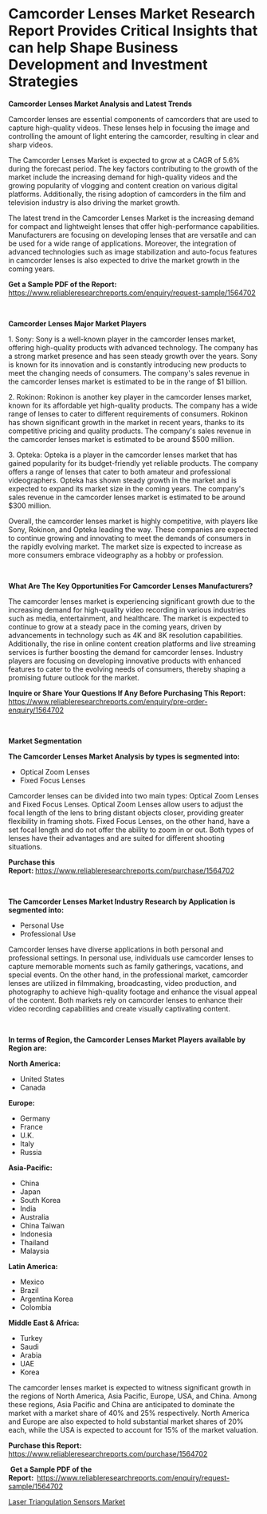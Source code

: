 <p><h1>Camcorder Lenses Market Research Report Provides Critical Insights that can help Shape Business Development and Investment Strategies</h1></p><p><strong>Camcorder Lenses Market Analysis and Latest Trends</strong></p>
<p><p>Camcorder lenses are essential components of camcorders that are used to capture high-quality videos. These lenses help in focusing the image and controlling the amount of light entering the camcorder, resulting in clear and sharp videos.</p><p>The Camcorder Lenses Market is expected to grow at a CAGR of 5.6% during the forecast period. The key factors contributing to the growth of the market include the increasing demand for high-quality videos and the growing popularity of vlogging and content creation on various digital platforms. Additionally, the rising adoption of camcorders in the film and television industry is also driving the market growth.</p><p>The latest trend in the Camcorder Lenses Market is the increasing demand for compact and lightweight lenses that offer high-performance capabilities. Manufacturers are focusing on developing lenses that are versatile and can be used for a wide range of applications. Moreover, the integration of advanced technologies such as image stabilization and auto-focus features in camcorder lenses is also expected to drive the market growth in the coming years.</p></p>
<p><strong>Get a Sample PDF of the Report:&nbsp;</strong> <a href="https://www.reliableresearchreports.com/enquiry/request-sample/1564702">https://www.reliableresearchreports.com/enquiry/request-sample/1564702</a></p>
<p>&nbsp;</p>
<p><strong>Camcorder Lenses Major Market Players</strong></p>
<p><p>1. Sony: Sony is a well-known player in the camcorder lenses market, offering high-quality products with advanced technology. The company has a strong market presence and has seen steady growth over the years. Sony is known for its innovation and is constantly introducing new products to meet the changing needs of consumers. The company's sales revenue in the camcorder lenses market is estimated to be in the range of $1 billion.</p><p>2. Rokinon: Rokinon is another key player in the camcorder lenses market, known for its affordable yet high-quality products. The company has a wide range of lenses to cater to different requirements of consumers. Rokinon has shown significant growth in the market in recent years, thanks to its competitive pricing and quality products. The company's sales revenue in the camcorder lenses market is estimated to be around $500 million.</p><p>3. Opteka: Opteka is a player in the camcorder lenses market that has gained popularity for its budget-friendly yet reliable products. The company offers a range of lenses that cater to both amateur and professional videographers. Opteka has shown steady growth in the market and is expected to expand its market size in the coming years. The company's sales revenue in the camcorder lenses market is estimated to be around $300 million.</p><p>Overall, the camcorder lenses market is highly competitive, with players like Sony, Rokinon, and Opteka leading the way. These companies are expected to continue growing and innovating to meet the demands of consumers in the rapidly evolving market. The market size is expected to increase as more consumers embrace videography as a hobby or profession.</p></p>
<p>&nbsp;</p>
<p><strong>What Are The Key Opportunities For Camcorder Lenses Manufacturers?</strong></p>
<p><p>The camcorder lenses market is experiencing significant growth due to the increasing demand for high-quality video recording in various industries such as media, entertainment, and healthcare. The market is expected to continue to grow at a steady pace in the coming years, driven by advancements in technology such as 4K and 8K resolution capabilities. Additionally, the rise in online content creation platforms and live streaming services is further boosting the demand for camcorder lenses. Industry players are focusing on developing innovative products with enhanced features to cater to the evolving needs of consumers, thereby shaping a promising future outlook for the market.</p></p>
<p><strong>Inquire or Share Your Questions If Any Before Purchasing This Report:</strong> <a href="https://www.reliableresearchreports.com/enquiry/pre-order-enquiry/1564702">https://www.reliableresearchreports.com/enquiry/pre-order-enquiry/1564702</a></p>
<p>&nbsp;</p>
<p><strong>Market Segmentation</strong></p>
<p><strong>The Camcorder Lenses Market Analysis by types is segmented into:</strong></p>
<p><ul><li>Optical Zoom Lenses</li><li>Fixed Focus Lenses</li></ul></p>
<p><p>Camcorder lenses can be divided into two main types: Optical Zoom Lenses and Fixed Focus Lenses. Optical Zoom Lenses allow users to adjust the focal length of the lens to bring distant objects closer, providing greater flexibility in framing shots. Fixed Focus Lenses, on the other hand, have a set focal length and do not offer the ability to zoom in or out. Both types of lenses have their advantages and are suited for different shooting situations.</p></p>
<p><strong>Purchase this Report:&nbsp;</strong><a href="https://www.reliableresearchreports.com/purchase/1564702">https://www.reliableresearchreports.com/purchase/1564702</a></p>
<p>&nbsp;</p>
<p><strong>The Camcorder Lenses Market Industry Research by Application is segmented into:</strong></p>
<p><ul><li>Personal Use</li><li>Professional Use</li></ul></p>
<p><p>Camcorder lenses have diverse applications in both personal and professional settings. In personal use, individuals use camcorder lenses to capture memorable moments such as family gatherings, vacations, and special events. On the other hand, in the professional market, camcorder lenses are utilized in filmmaking, broadcasting, video production, and photography to achieve high-quality footage and enhance the visual appeal of the content. Both markets rely on camcorder lenses to enhance their video recording capabilities and create visually captivating content.</p></p>
<p>&nbsp;</p>
<p><strong>In terms of Region, the Camcorder Lenses Market Players available by Region are:</strong></p>
<p>
    <p> <strong> North America: </strong>
        <ul>
            <li>United States</li>
            <li>Canada</li>
        </ul>
        </p> 
    <p> <strong> Europe: </strong>
        <ul>
            <li>Germany</li>
            <li>France</li>
            <li>U.K.</li>
            <li>Italy</li>
            <li>Russia</li>
        </ul>
        </p> 
    <p> <strong> Asia-Pacific: </strong>
        <ul>
            <li>China</li>
            <li>Japan</li>
            <li>South Korea</li>
            <li>India</li>
            <li>Australia</li>
            <li>China Taiwan</li>
            <li>Indonesia</li>
            <li>Thailand</li>
            <li>Malaysia</li>
        </ul>
        </p> 
    <p> <strong> Latin America: </strong>
        <ul>
            <li>Mexico</li>
            <li>Brazil</li>
            <li>Argentina Korea</li>
            <li>Colombia</li>
        </ul>
        </p> 
    <p> <strong> Middle East & Africa: </strong>
        <ul>
            <li>Turkey</li>
            <li>Saudi</li>
            <li>Arabia</li>
            <li>UAE</li>
            <li>Korea</li>
        </ul>
    </p>
    </p>
<p><p>The camcorder lenses market is expected to witness significant growth in the regions of North America, Asia Pacific, Europe, USA, and China. Among these regions, Asia Pacific and China are anticipated to dominate the market with a market share of 40% and 25% respectively. North America and Europe are also expected to hold substantial market shares of 20% each, while the USA is expected to account for 15% of the market valuation.</p></p>
<p><strong>Purchase this Report: </strong><a href="https://www.reliableresearchreports.com/purchase/1564702">https://www.reliableresearchreports.com/purchase/1564702</a></p>
<p>&nbsp;<strong>Get a Sample PDF of the Report:&nbsp;&nbsp;</strong><a href="https://www.reliableresearchreports.com/enquiry/request-sample/1564702">https://www.reliableresearchreports.com/enquiry/request-sample/1564702</a></p>
<p><strong></strong></p>
<p><p><a href="https://github.com/BryceTownsendr/Market-Research-Report-List-4/blob/main/laser-triangulation-sensors-market.md">Laser Triangulation Sensors Market</a></p></p>